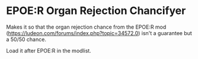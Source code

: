 # EPOE:R Organ Rejection Chancifyer

Makes it so that the organ rejection chance from the EPOE:R mod (https://ludeon.com/forums/index.php?topic=34572.0)  isn't a guarantee but a 50/50 chance.

Load it after EPOE:R in the modlist.

